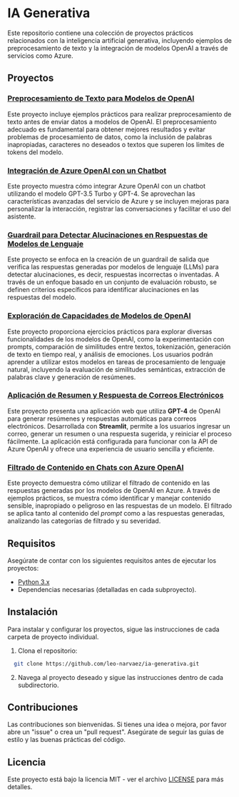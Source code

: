 # IA Generativa

Este repositorio contiene una colección de proyectos prácticos relacionados con la inteligencia artificial generativa, incluyendo ejemplos de preprocesamiento de texto y la integración de modelos OpenAI a través de servicios como Azure.

## Proyectos

### [Preprocesamiento de Texto para Modelos de OpenAI](https://github.com/leo-narvaez/ia-generativa/tree/main/preprocessing)
Este proyecto incluye ejemplos prácticos para realizar preprocesamiento de texto antes de enviar datos a modelos de OpenAI. El preprocesamiento adecuado es fundamental para obtener mejores resultados y evitar problemas de procesamiento de datos, como la inclusión de palabras inapropiadas, caracteres no deseados o textos que superen los límites de tokens del modelo.

### [Integración de Azure OpenAI con un Chatbot](https://github.com/leo-narvaez/ia-generativa/tree/main/quickstart-openai)
Este proyecto muestra cómo integrar Azure OpenAI con un chatbot utilizando el modelo GPT-3.5 Turbo y GPT-4. Se aprovechan las características avanzadas del servicio de Azure y se incluyen mejoras para personalizar la interacción, registrar las conversaciones y facilitar el uso del asistente.

### [Guardrail para Detectar Alucinaciones en Respuestas de Modelos de Lenguaje](https://github.com/leo-narvaez/ia-generativa/tree/main/hallucination)
Este proyecto se enfoca en la creación de un guardrail de salida que verifica las respuestas generadas por modelos de lenguaje (LLMs) para detectar alucinaciones, es decir, respuestas incorrectas o inventadas. A través de un enfoque basado en un conjunto de evaluación robusto, se definen criterios específicos para identificar alucinaciones en las respuestas del modelo.

### [Exploración de Capacidades de Modelos de OpenAI](https://github.com/leo-narvaez/ia-generativa/tree/main/sdk-python/notebook)
Este proyecto proporciona ejercicios prácticos para explorar diversas funcionalidades de los modelos de OpenAI, como la experimentación con prompts, comparación de similitudes entre textos, tokenización, generación de texto en tiempo real, y análisis de emociones. Los usuarios podrán aprender a utilizar estos modelos en tareas de procesamiento de lenguaje natural, incluyendo la evaluación de similitudes semánticas, extracción de palabras clave y generación de resúmenes.

### [Aplicación de Resumen y Respuesta de Correos Electrónicos](https://github.com/leo-narvaez/ia-generativa/tree/main/email_app)  
Este proyecto presenta una aplicación web que utiliza **GPT-4** de OpenAI para generar resúmenes y respuestas automáticas para correos electrónicos. Desarrollada con **Streamlit**, permite a los usuarios ingresar un correo, generar un resumen o una respuesta sugerida, y reiniciar el proceso fácilmente. La aplicación está configurada para funcionar con la API de Azure OpenAI y ofrece una experiencia de usuario sencilla y eficiente.


### [Filtrado de Contenido en Chats con Azure OpenAI](https://github.com/leo-narvaez/ia-generativa/tree/main/chat_filtered)
Este proyecto demuestra cómo utilizar el filtrado de contenido en las respuestas generadas por los modelos de OpenAI en Azure. A través de ejemplos prácticos, se muestra cómo identificar y manejar contenido sensible, inapropiado o peligroso en las respuestas de un modelo. El filtrado se aplica tanto al contenido del *prompt* como a las respuestas generadas, analizando las categorías de filtrado y su severidad.


## Requisitos

Asegúrate de contar con los siguientes requisitos antes de ejecutar los proyectos:

- [Python 3.x](https://www.python.org/downloads/)
- Dependencias necesarias (detalladas en cada subproyecto).

## Instalación

Para instalar y configurar los proyectos, sigue las instrucciones de cada carpeta de proyecto individual.

1. Clona el repositorio:
 ```bash
   git clone https://github.com/leo-narvaez/ia-generativa.git
 ```
2. Navega al proyecto deseado y sigue las instrucciones dentro de cada subdirectorio.

## Contribuciones

Las contribuciones son bienvenidas. Si tienes una idea o mejora, por favor abre un "issue" o crea un "pull request". Asegúrate de seguir las guías de estilo y las buenas prácticas del código.

## Licencia

Este proyecto está bajo la licencia MIT - ver el archivo [LICENSE](LICENSE) para más detalles.
